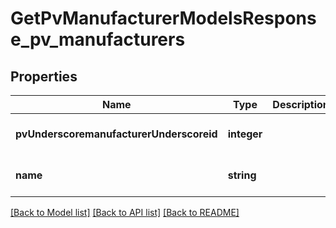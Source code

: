 # GetPvManufacturerModelsResponse_pv_manufacturers

## Properties
Name | Type | Description | Notes
------------ | ------------- | ------------- | -------------
**pvUnderscoremanufacturerUnderscoreid** | **integer** |  | [optional] [default to null]
**name** | **string** |  | [optional] [default to null]

[[Back to Model list]](../README.md#documentation-for-models) [[Back to API list]](../README.md#documentation-for-api-endpoints) [[Back to README]](../README.md)


